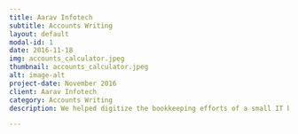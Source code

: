```yaml
---
title: Aarav Infotech
subtitle: Accounts Writing
layout: default
modal-id: 1
date: 2016-11-18
img: accounts_calculator.jpeg
thumbnail: accounts_calculator.jpeg
alt: image-alt
project-date: November 2016
client: Aarav Infotech
category: Accounts Writing
description: We helped digitize the bookkeeping efforts of a small IT business by writing their accounts and e-filing.

---
```

